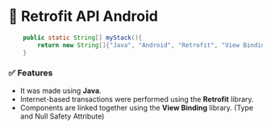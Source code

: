 # 🫶 Retrofit API Android 

```java
    public static String[] myStack(){
        return new String[]{"Java", "Android", "Retrofit", "View Binding", "MVVM"};
    }
```

### ✅ Features
- It was made using **Java**.
- Internet-based transactions were performed using the **Retrofit** library.
- Components are linked together using the **View Binding** library. (Type and Null Safety Attribute)
